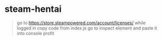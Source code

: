 # steam-hentai
> go to https://store.steampowered.com/account/licenses/ while logged in
> copy code from index.js
> go to inspect element and paste it into console
> profit
